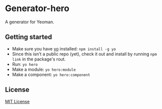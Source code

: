 # Generator-hero

A generator for Yeoman.

## Getting started
- Make sure you have [yo](https://github.com/yeoman/yo) installed:
    `npm install -g yo`
- Since this isn't a public repo (yet), check it out and install by running `npm link` in the package's rout.
- Run: `yo hero`
- Make a module: `yo hero:module`
- Make a component: `yo hero:component`

## License
[MIT License](http://en.wikipedia.org/wiki/MIT_License)
